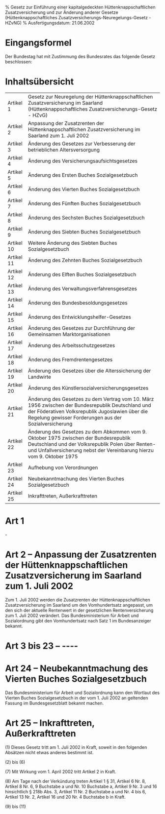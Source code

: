 % Gesetz zur Einführung einer kapitalgedeckten Hüttenknappschaftlichen Zusatzversicherung und zur Änderung anderer Gesetze  (Hüttenknappschaftliches Zusatzversicherungs-Neuregelungs-Gesetz - HZvNG)
% Ausfertigungsdatum: 21.06.2002
 
# Eingangsformel

Der Bundestag hat mit Zustimmung des Bundesrates das folgende Gesetz beschlossen:

# Inhaltsübersicht

|            |                                                                                                                                                                                                                     |
|------------|---------------------------------------------------------------------------------------------------------------------------------------------------------------------------------------------------------------------|
| Artikel 1  | Gesetz zur Neuregelung der Hüttenknappschaftlichen Zusatzversicherung im Saarland (Hüttenknappschaftliches Zusatzversicherungs-Gesetz - HZvG)                                                                       |
| Artikel 2  | Anpassung der Zusatzrenten der Hüttenknappschaftlichen Zusatzversicherung im Saarland zum 1. Juli 2002                                                                                                              |
| Artikel 3  | Änderung des Gesetzes zur Verbesserung der betrieblichen Altersversorgung                                                                                                                                           |
| Artikel 4  | Änderung des Versicherungsaufsichtsgesetzes                                                                                                                                                                         |
| Artikel 5  | Änderung des Ersten Buches Sozialgesetzbuch                                                                                                                                                                         |
| Artikel 6  | Änderung des Vierten Buches Sozialgesetzbuch                                                                                                                                                                        |
| Artikel 7  | Änderung des Fünften Buches Sozialgesetzbuch                                                                                                                                                                        |
| Artikel 8  | Änderung des Sechsten Buches Sozialgesetzbuch                                                                                                                                                                       |
| Artikel 9  | Änderung des Siebten Buches Sozialgesetzbuch                                                                                                                                                                        |
| Artikel 10 | Weitere Änderung des Siebten Buches Sozialgesetzbuch                                                                                                                                                                |
| Artikel 11 | Änderung des Zehnten Buches Sozialgesetzbuch                                                                                                                                                                        |
| Artikel 12 | Änderung des Elften Buches Sozialgesetzbuch                                                                                                                                                                         |
| Artikel 13 | Änderung des Verwaltungsverfahrensgesetzes                                                                                                                                                                          |
| Artikel 14 | Änderung des Bundesbesoldungsgesetzes                                                                                                                                                                               |
| Artikel 15 | Änderung des Entwicklungshelfer-Gesetzes                                                                                                                                                                            |
| Artikel 16 | Änderung des Gesetzes zur Durchführung der Gemeinsamen Marktorganisationen                                                                                                                                          |
| Artikel 17 | Änderung des Arbeitsschutzgesetzes                                                                                                                                                                                  |
| Artikel 18 | Änderung des Fremdrentengesetzes                                                                                                                                                                                    |
| Artikel 19 | Änderung des Gesetzes über die Alterssicherung der Landwirte                                                                                                                                                        |
| Artikel 20 | Änderung des Künstlersozialversicherungsgesetzes                                                                                                                                                                    |
| Artikel 21 | Änderung des Gesetzes zu dem Vertrag vom 10. März 1956 zwischen der Bundesrepublik Deutschland und der Föderativen Volksrepublik Jugoslawien über die Regelung gewisser Forderungen aus der Sozialversicherung      |
| Artikel 22 | Änderung des Gesetzes zu dem Abkommen vom 9. Oktober 1975 zwischen der Bundesrepublik Deutschland und der Volksrepublik Polen über Renten- und Unfallversicherung nebst der Vereinbarung hierzu vom 9. Oktober 1975 |
| Artikel 23 | Aufhebung von Verordnungen                                                                                                                                                                                          |
| Artikel 24 | Neubekanntmachung des Vierten Buches Sozialgesetzbuch                                                                                                                                                               |
| Artikel 25 | Inkrafttreten, Außerkrafttreten                                                                                                                                                                                     |

# Art 1

\-

# Art 2 – Anpassung der Zusatzrenten der Hüttenknappschaftlichen Zusatzversicherung im Saarland zum 1. Juli 2002

Zum 1. Juli 2002 werden die Zusatzrenten der Hüttenknappschaftlichen Zusatzversicherung im Saarland um den Vomhundertsatz angepasst, um den sich der aktuelle Rentenwert in der gesetzlichen Rentenversicherung zum 1. Juli 2002 verändert. Das Bundesministerium für Arbeit und Sozialordnung gibt den Vomhundertsatz nach Satz 1 im Bundesanzeiger bekannt.

# Art 3 bis 23 – ----

# Art 24 – Neubekanntmachung des Vierten Buches Sozialgesetzbuch

Das Bundesministerium für Arbeit und Sozialordnung kann den Wortlaut des Vierten Buches Sozialgesetzbuch in der vom 1. Juli 2002 an geltenden Fassung im Bundesgesetzblatt bekannt machen.

# Art 25 – Inkrafttreten, Außerkrafttreten

(1) Dieses Gesetz tritt am 1. Juli 2002 in Kraft, soweit in den folgenden Absätzen nicht etwas anderes bestimmt ist.

(2) bis (6)

(7) Mit Wirkung vom 1. April 2002 tritt Artikel 2 in Kraft.

(8) Am Tage nach der Verkündung treten Artikel 1 § 31, Artikel 6 Nr. 8, Artikel 8 Nr. 6, 9 Buchstabe a und Nr. 10 Buchstabe a, Artikel 9 Nr. 3 und 16 hinsichtlich § 218b Abs. 3, Artikel 11 Nr. 2 Buchstabe a und Nr. 4 bis 6, Artikel 13 Nr. 2, Artikel 16 und 20 Nr. 4 Buchstabe b in Kraft.

(9) bis (11)

